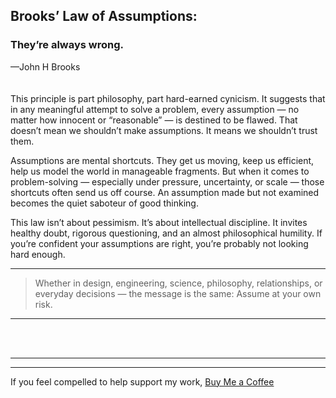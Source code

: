 ## Brooks’ Law of Assumptions:
### They’re always wrong.
 —John H Brooks
<br><br><br>
This principle is part philosophy, part hard-earned cynicism. It suggests that in any meaningful attempt to solve a problem, every assumption — no matter how innocent or “reasonable” — is destined to be flawed. That doesn’t mean we shouldn’t make assumptions. It means we shouldn’t trust them.

Assumptions are mental shortcuts. They get us moving, keep us efficient, help us model the world in manageable fragments. But when it comes to problem-solving — especially under pressure, uncertainty, or scale — those shortcuts often send us off course. An assumption made but not examined becomes the quiet saboteur of good thinking.

This law isn’t about pessimism. It’s about intellectual discipline. It invites healthy doubt, rigorous questioning, and an almost philosophical humility. If you’re confident your assumptions are right, you’re probably not looking hard enough.

---

> Whether in design, engineering, science, philosophy, relationships, or everyday decisions — the message is the same: Assume at your own risk.

---
<br><br>

---

---

If you feel compelled to help support my work, [Buy Me a Coffee](https://coff.ee/jhbrooks13)
